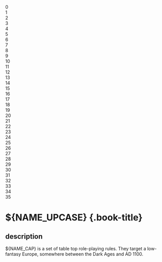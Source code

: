 
<div class="ruler"><div>0</div>
<div>1</div>
<div>2</div>
<div>3</div>
<div>4</div>
<div>5</div>
<div>6</div>
<div>7</div>
<div>8</div>
<div>9</div>
<div>10</div>
<div>11</div>
<div>12</div>
<div>13</div>
<div>14</div>
<div>15</div>
<div>16</div>
<div>17</div>
<div>18</div>
<div>19</div>
<div>20</div>
<div>21</div>
<div>22</div>
<div>23</div>
<div>24</div>
<div>25</div>
<div>26</div>
<div>27</div>
<div>28</div>
<div>29</div>
<div>30</div>
<div>31</div>
<div>32</div>
<div>33</div>
<div>34</div>
<div>35</div>
</div>

# ${NAME_UPCASE} {.book-title}

## description

${NAME_CAP} is a set of table top role-playing rules. They target a low-fantasy Europe, somewhere between the Dark Ages and AD 1100.

